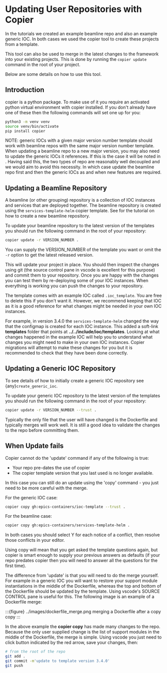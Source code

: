 Updating User Repositories with Copier
======================================

In the tutorials we created an example beamline repo and also an example generic IOC. In both cases we used the copier tool to create these projects from a template.

This tool can also be used to merge in the latest changes to the framework into your existing projects. This is done by running the `copier update` command in the root of your project.

Below are some details on how to use this tool.

Introduction
------------

copier is a python package. To make use of it you require an activated python virtual environment with copier installed. If you don't already have one of these then the following commands will set one up for you:

```bash
python3 -m venv venv
source venv/bin/activate
pip install copier
```

NOTE: generic IOCs with a given major version number template should work with beamline repos with the same major version number template. When updating a beamline repo to a new major version, you may also need to update the generic IOCs it references. If this is the case it will be noted in [](../reference/changelog.md). Having said this, the two types of repo are reasonably well decoupled and we would aim to avoid this necessity. In which case update the beamline repo first and then the generic IOCs as and when new features are required.

Updating a Beamline Repository
------------------------------

A beamline (or other grouping) repository is a collection of IOC instances and services that are deployed together. The beamline repository is created using the `services-template-helm` copier template. See [](../tutorials/create_beamline.md) for the tutorial on how to create a new beamline repository.

To update your beamline repository to the latest version of the templates you should run the following command in the root of your repository:

```bash
copier update -r VERSION_NUMBER .
```

You can supply the VERSION_NUMBER of the template you want or omit the `-r` option to get the latest released version.

This will update your project in place. You should then inspect the changes using git (the source control pane in vscode is excellent for this purpose) and commit them to your repository. Once you are happy with the changes you can test them by re-deploying some of your IOC instances. When everything is working you can push the changes to your repository.

The template comes with an example IOC called `.ioc_template`. You are free to delete this if you don't want it. However, we recommend keeping that IOC as it is a good reference for what changes might be needed in your own IOC instances.

For example, in version 3.4.0 the `services-template-helm` changed the way that the configmap is created for each IOC instance. This added a soft-link **templates** folder that points at **../../include/ioc/templates**. Looking at what changes happened in the example IOC will help you to understand what changes you might need to make in your own IOC instances. Copier migrations will attempt to make these changes for you but it is recommended to check that they have been done correctly.


Updating a Generic IOC Repository
---------------------------------

To see details of how to initially create a generic IOC repository see {any}`create_generic_ioc`.

To update your generic IOC repository to the latest version of the templates you should run the following command in the root of your repository:

```bash
copier update -r VERSION_NUMBER --trust .
```

Typically the only file that the user will have changed is the Dockerfile and typically merges will work well. It is still a good idea to validate the changes to the repo before committing them.

When Update fails
-----------------

Copier cannot do the 'update' command if any of the following is true:

- Your repo pre-dates the use of copier
- The copier template version that you last used is no longer available.

In this case you can still do an update using the 'copy' command - you just need to be more careful with the merge.

For the generic IOC case:

```bash
copier copy gh:epics-containers/ioc-template --trust .
```

For the beamline case:

```bash
copier copy gh:epics-containers/services-template-helm .
```

In both cases you should select Y for each notice of a conflict, then resolve those conflicts in your editor.

Using copy will mean that you get asked the template questions again, but copier is smart enough to supply your previous answers as defaults (if your repo predates copier then you will need to answer all the questions for the first time).

The difference from 'update' is that you will need to do the merge yourself. For example in a generic IOC you will want to restore your support module instantiations in the middle of the Dockerfile, whereas the top and bottom of the Dockerfile should be updated by the template. Using vscode's SOURCE CONTROL pane is useful for this. The following image is an example of a Dockerfile merge:

:::{figure} ../images/dockerfile_merge.png
merging a Dockerfile after a copy copy
:::

In the above example the **copier copy** has made many changes to the repo. Because the only user supplied change is the list of support modules in the middle of the Dockerfile, the merge is simple. Using vscode you just need to click button indicated by the red arrow, save your changes, then:

```bash
# from the root of the repo
git add .
git commit -m'update to template version 3.4.0'
git push
```
